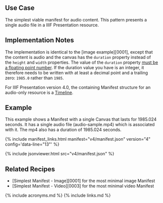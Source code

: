 ## Use Case

The simplest viable manifest for audio content. This pattern presents a single audio file in a IIIF Presentation resource.

## Implementation Notes

The implementation is identical to the [image example][0001], except that the content is audio and the canvas has the `duration` property instead of the `height` and `width` properties. The value of the `duration` property [must be a floating point number](https://iiif.io/api/presentation/3.0/#duration). If the duration value you have is an integer, it therefore needs to be written with at least a decimal point and a trailing zero: `1985.0` rather than `1985`.

For IIIF Presentation version 4.0, the containing Manifest structure for an audio-only resource is a [Timeline](https://preview.iiif.io/api/prezi-4/presentation/4.0/model/#timeline). 

## Example

This example shows a Manifest with a single Canvas that lasts for 1985.024 seconds. It has a single audio file (audio-sample.mp4) which is associated with it. The mp4 also has a duration of 1985.024 seconds.

{% include manifest_links.html manifest="v4/manifest.json" version="4" config='data-line="13"' %}

{% include jsonviewer.html src="v4/manifest.json" %}


## Related Recipes

* [Simplest Manifest - Image][0001] for the most minimal image Manifest
* [Simplest Manifest - Video][0003] for the most minimal video Manifest

{% include acronyms.md %}
{% include links.md %}
